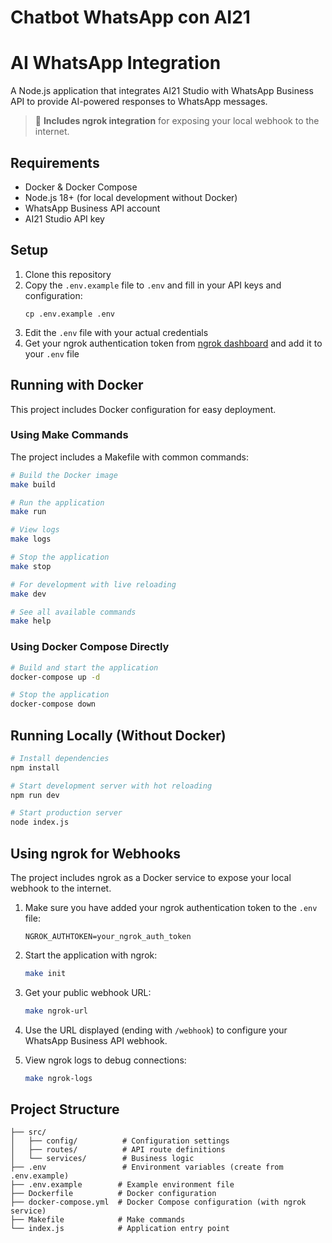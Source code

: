 # Chatbot WhatsApp con AI21
# AI WhatsApp Integration

A Node.js application that integrates AI21 Studio with WhatsApp Business API to provide AI-powered responses to WhatsApp messages.

> 🔗 **Includes ngrok integration** for exposing your local webhook to the internet.

## Requirements

- Docker & Docker Compose
- Node.js 18+ (for local development without Docker)
- WhatsApp Business API account
- AI21 Studio API key

## Setup

1. Clone this repository
2. Copy the `.env.example` file to `.env` and fill in your API keys and configuration:
   ```
   cp .env.example .env
   ```
3. Edit the `.env` file with your actual credentials
4. Get your ngrok authentication token from [ngrok dashboard](https://dashboard.ngrok.com) and add it to your `.env` file

## Running with Docker

This project includes Docker configuration for easy deployment.

### Using Make Commands

The project includes a Makefile with common commands:

```bash
# Build the Docker image
make build

# Run the application
make run

# View logs
make logs

# Stop the application
make stop

# For development with live reloading
make dev

# See all available commands
make help
```

### Using Docker Compose Directly

```bash
# Build and start the application
docker-compose up -d

# Stop the application
docker-compose down
```

## Running Locally (Without Docker)

```bash
# Install dependencies
npm install

# Start development server with hot reloading
npm run dev

# Start production server
node index.js
```

## Using ngrok for Webhooks

The project includes ngrok as a Docker service to expose your local webhook to the internet.

1. Make sure you have added your ngrok authentication token to the `.env` file:
   ```
   NGROK_AUTHTOKEN=your_ngrok_auth_token
   ```

2. Start the application with ngrok:
   ```bash
   make init
   ```

3. Get your public webhook URL:
   ```bash
   make ngrok-url
   ```

4. Use the URL displayed (ending with `/webhook`) to configure your WhatsApp Business API webhook.

5. View ngrok logs to debug connections:
   ```bash
   make ngrok-logs
   ```

## Project Structure

```
├── src/
│   ├── config/          # Configuration settings
│   ├── routes/          # API route definitions
│   └── services/        # Business logic
├── .env                 # Environment variables (create from .env.example)
├── .env.example        # Example environment file
├── Dockerfile          # Docker configuration
├── docker-compose.yml  # Docker Compose configuration (with ngrok service)
├── Makefile            # Make commands
└── index.js            # Application entry point
```
